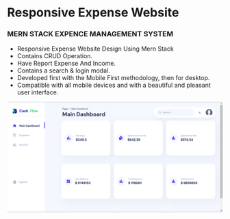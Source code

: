 # Responsive Expense Website

### MERN STACK EXPENCE MANAGEMENT SYSTEM

- Responsive Expense Website Design Using Mern Stack
- Contains CRUD Operation.
- Have Report Expense And Income.
- Contains a search & login modal.
- Developed first with the Mobile First methodology, then for desktop.
- Compatible with all mobile devices and with a beautiful and pleasant user interface.



![preview img](/preview.png)
